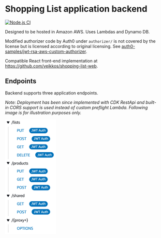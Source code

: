 # Shopping List application backend

[![Node.js CI](https://github.com/veikkos/shopping-list-backend/actions/workflows/node.js.yml/badge.svg)](https://github.com/veikkos/shopping-list-backend/actions/workflows/node.js.yml)

Designed to be hosted in Amazon AWS. Uses Lambdas and Dynamo DB.

Modified authorizer code by Auth0 under `authorizer/` is not covered by the license but is licensed according to original licensing. See [auth0-samples/jwt-rsa-aws-custom-authorizer](https://github.com/auth0-samples/jwt-rsa-aws-custom-authorizer/blob/master/LICENSE).

Compatible React front-end implementation at https://github.com/veikkos/shopping-list-web.

## Endpoints

Backend supports three application endpoints.

*Note: Deployment has been since implemented with CDK RestApi and built-in CORS support is used instead of custom preflight Lambda. Following image is for illustration purposes only.*

![Endpoints visualized](https://raw.githubusercontent.com/veikkos/shopping-list-backend/master/media/routes.png)
